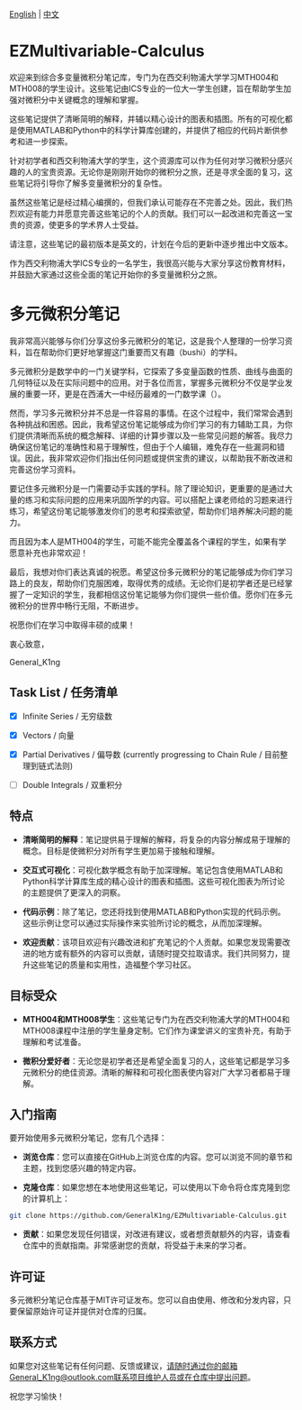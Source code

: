 [English](README.md) | [中文](README_CN.md)

# EZMultivariable-Calculus
欢迎来到综合多变量微积分笔记库，专门为在西交利物浦大学学习MTH004和MTH008的学生设计。这些笔记由ICS专业的一位大一学生创建，旨在帮助学生加强对微积分中关键概念的理解和掌握。

这些笔记提供了清晰简明的解释，并辅以精心设计的图表和插图。所有的可视化都是使用MATLAB和Python中的科学计算库创建的，并提供了相应的代码片断供参考和进一步探索。

针对初学者和西交利物浦大学的学生，这个资源库可以作为任何对学习微积分感兴趣的人的宝贵资源。无论你是刚刚开始你的微积分之旅，还是寻求全面的复习，这些笔记将引导你了解多变量微积分的复杂性。

虽然这些笔记是经过精心编撰的，但我们承认可能存在不完善之处。因此，我们热烈欢迎有能力并愿意完善这些笔记的个人的贡献。我们可以一起改进和完善这一宝贵的资源，使更多的学术界人士受益。

请注意，这些笔记的最初版本是英文的，计划在今后的更新中逐步推出中文版本。

作为西交利物浦大学ICS专业的一名学生，我很高兴能与大家分享这份教育材料，并鼓励大家通过这些全面的笔记开始你的多变量微积分之旅。

# 多元微积分笔记
我非常高兴能够与你们分享这份多元微积分的笔记，这是我个人整理的一份学习资料，旨在帮助你们更好地掌握这门重要而又有趣（bushi）的学科。

多元微积分是数学中的一门关键学科，它探索了多变量函数的性质、曲线与曲面的几何特征以及在实际问题中的应用。对于各位而言，掌握多元微积分不仅是学业发展的重要一环，更是在西浦大一中经历最难的一门数学课（）。

然而，学习多元微积分并不总是一件容易的事情。在这个过程中，我们常常会遇到各种挑战和困惑。因此，我希望这份笔记能够成为你们学习的有力辅助工具，为你们提供清晰而系统的概念解释、详细的计算步骤以及一些常见问题的解答。我尽力确保这份笔记的准确性和易于理解性，但由于个人编辑，难免存在一些漏洞和错误。因此，我非常欢迎你们指出任何问题或提供宝贵的建议，以帮助我不断改进和完善这份学习资料。

要记住多元微积分是一门需要动手实践的学科。除了理论知识，更重要的是通过大量的练习和实际问题的应用来巩固所学的内容。可以搭配上课老师给的习题来进行练习，希望这份笔记能够激发你们的思考和探索欲望，帮助你们培养解决问题的能力。

而且因为本人是MTH004的学生，可能不能完全覆盖各个课程的学生，如果有学愿意补充也非常欢迎！

最后，我想对你们表达真诚的祝愿。希望这份多元微积分的笔记能够成为你们学习路上的良友，帮助你们克服困难，取得优秀的成绩。无论你们是初学者还是已经掌握了一定知识的学生，我都相信这份笔记能够为你们提供一些价值。愿你们在多元微积分的世界中畅行无阻，不断进步。

祝愿你们在学习中取得丰硕的成果！

衷心致意，

General_K1ng

## Task List / 任务清单

- [x] Infinite Series / 无穷级数
- [x] Vectors / 向量
- [x] Partial Derivatives / 偏导数 (currently progressing to Chain Rule / 目前整理到链式法则)
- [ ] Double Integrals / 双重积分


## 特点
- **清晰简明的解释**：笔记提供易于理解的解释，将复杂的内容分解成易于理解的概念。目标是使微积分对所有学生更加易于接触和理解。

- **交互式可视化**：可视化数学概念有助于加深理解。笔记包含使用MATLAB和Python科学计算库生成的精心设计的图表和插图。这些可视化图表为所讨论的主题提供了更深入的洞察。

- **代码示例**：除了笔记，您还将找到使用MATLAB和Python实现的代码示例。这些示例让您可以通过实际操作来实验所讨论的概念，从而加深理解。

- **欢迎贡献**：该项目欢迎有兴趣改进和扩充笔记的个人贡献。如果您发现需要改进的地方或有额外的内容可以贡献，请随时提交拉取请求。我们共同努力，提升这些笔记的质量和实用性，造福整个学习社区。

## 目标受众
- **MTH004和MTH008学生**：这些笔记专门为在西交利物浦大学的MTH004和MTH008课程中注册的学生量身定制。它们作为课堂讲义的宝贵补充，有助于理解和考试准备。

- **微积分爱好者**：无论您是初学者还是希望全面复习的人，这些笔记都是学习多元微积分的绝佳资源。清晰的解释和可视化图表使内容对广大学习者都易于理解。

## 入门指南
要开始使用多元微积分笔记，您有几个选择：

- **浏览仓库**：您可以直接在GitHub上浏览仓库的内容。您可以浏览不同的章节和主题，找到您感兴趣的特定内容。

- **克隆仓库**：如果您想在本地使用这些笔记，可以使用以下命令将仓库克隆到您的计算机上：

```bash
git clone https://github.com/GeneralK1ng/EZMultivariable-Calculus.git
```
- **贡献**：如果您发现任何错误，对改进有建议，或者想贡献额外的内容，请查看仓库中的贡献指南。非常感谢您的贡献，将受益于未来的学习者。

## 许可证
多元微积分笔记仓库基于MIT许可证发布。您可以自由使用、修改和分发内容，只要保留原始许可证并提供对仓库的归属。

## 联系方式
如果您对这些笔记有任何问题、反馈或建议，请随时通过你的邮箱General_K1ng@outlook.com联系项目维护人员或在仓库中提出问题。

祝您学习愉快！
